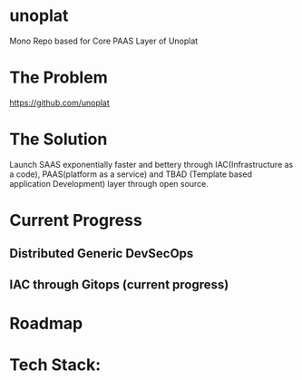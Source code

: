 # unoplat
Mono Repo based for Core PAAS Layer of Unoplat

# The Problem
https://github.com/unoplat

# The Solution
Launch SAAS exponentially faster and bettery through IAC(Infrastructure as a code), PAAS(platform as a service) and TBAD (Template based application Development) layer through open source.

# Current Progress

## Distributed Generic DevSecOps



## IAC through Gitops (current progress)


# Roadmap

# Tech Stack:

